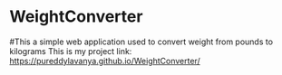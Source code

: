 # WeightConverter
#This a simple web application used to convert weight from pounds to kilograms
This is my project link:
https://pureddylavanya.github.io/WeightConverter/
